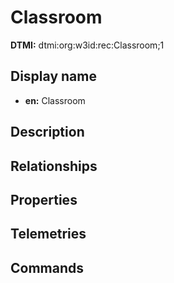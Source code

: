 # Classroom
**DTMI:** dtmi:org:w3id:rec:Classroom;1
## Display name
- **en:** Classroom
## Description
## Relationships
## Properties
## Telemetries
## Commands
